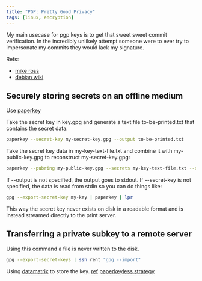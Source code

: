 ```yaml
---
title: "PGP: Pretty Good Privacy"
tags: [linux, encryption]
---
```


My main usecase for pgp keys is to get that sweet sweet commit verification.
In the incredibly unlikely attempt someone were to ever try to impersonate my commits they would lack my signature.


Refs: 
- [mike ross](https://mikeross.xyz/create-gpg-key-pair-with-subkeys/)
- [debian wiki](https://wiki.debian.org/Subkeys)

## Securely storing secrets on an offline medium

Use [paperkey](https://www.jabberwocky.com/software/paperkey/)

Take the secret key in key.gpg and generate a text file to-be-printed.txt that contains the secret data:

```sh
paperkey --secret-key my-secret-key.gpg --output to-be-printed.txt
```

Take the secret key data in my-key-text-file.txt and combine it with my-public-key.gpg to reconstruct my-secret-key.gpg:

```sh
paperkey --pubring my-public-key.gpg --secrets my-key-text-file.txt --output my-secret-key.gpg
```

If --output is not specified, the output goes to stdout. If --secret-key is not specified, the data is read from stdin so you can do things like:

```sh
gpg --export-secret-key my-key | paperkey | lpr
```

This way the secret key never exists on disk in a readable format and is instead streamed directly to the print server.

## Transferring a private subkey to a remote server

Using this command a file is never written to the disk.

```sh
gpg --export-secret-keys | ssh rent "gpg --import"
```

Using [datamatrix](https://schnouki.net/post/2010/howto-backup-your-gnupg-secret-key-on-paper/) to store the key.
[ref](https://caerul.net/post/notes-on-using-gnupg/)
[paperkeyless strategy](https://www.saminiir.com/paper-storage-and-recovery-of-gpg-keys/)

